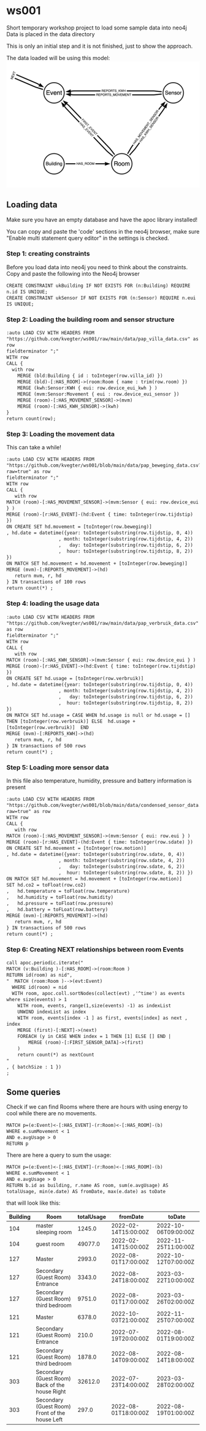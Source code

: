 # ws001

Short temporary workshop project to load some sample data into neo4j 
Data is placed in the data directory

This is only an initial step and it is not finished, just to show the approach.

The data loaded will be using this model:
<img src="wsmodel.png">

## Loading data 

Make sure you have an empty database and have the apoc library installed!

You can copy and paste the 'code' sections in the neo4j browser, make sure "Enable multi statement query editor" in the settings is checked.

### Step 1: creating constraints

Before you load data into neo4j you need to think about the constraints. Copy and paste the following into the Neo4j browser
```
CREATE CONSTRAINT ukBuilding IF NOT EXISTS FOR (n:Building) REQUIRE n.id IS UNIQUE;
CREATE CONSTRAINT ukSensor IF NOT EXISTS FOR (n:Sensor) REQUIRE n.eui IS UNIQUE;
```

### Step 2: Loading the building room and sensor structure

```
:auto LOAD CSV WITH HEADERS FROM "https://github.com/kvegter/ws001/raw/main/data/pap_villa_data.csv" as row
fieldterminator ";"
WITH row
CALL {
  with row
	MERGE (bld:Building { id : toInteger(row.villa_id) })
	MERGE (bld)-[:HAS_ROOM]->(room:Room { name : trim(row.room) })
	MERGE (kwh:Sensor:KWH { eui: row.device_eui_kwh } )
	MERGE (mvm:Sensor:Movement { eui : row.device_eui_sensor })
	MERGE (room)-[:HAS_MOVEMENT_SENSOR]->(mvm)
	MERGE (room)-[:HAS_KWH_SENSOR]->(kwh)
}
return count(row);
```

### Step 3: Loading the movement data

This can take a while!
```
:auto LOAD CSV WITH HEADERS FROM "https://github.com/kvegter/ws001/blob/main/data/pap_beweging_data.csv?raw=true" as row
fieldterminator ";"
WITH row
CALL {
   with row
MATCH (room)-[:HAS_MOVEMENT_SENSOR]->(mvm:Sensor { eui: row.device_eui } )
MERGE (room)-[r:HAS_EVENT]-(hd:Event { time: toInteger(row.tijdstip) })
ON CREATE SET hd.movement = [toInteger(row.beweging)]
, hd.date = datetime({year: toInteger(substring(row.tijdstip, 0, 4))
                   , month: toInteger(substring(row.tijdstip, 4, 2))
                   ,   day: toInteger(substring(row.tijdstip, 6, 2)) 
                   ,  hour: toInteger(substring(row.tijdstip, 8, 2)) })
ON MATCH SET hd.movement = hd.movement + [toInteger(row.beweging)] 
MERGE (mvm)-[:REPORTS_MOVEMENT]->(hd)
   return mvm, r, hd                
} IN transactions of 100 rows
return count(*) ;
```

### Step 4: loading the usage data

```
:auto LOAD CSV WITH HEADERS FROM "https://github.com/kvegter/ws001/raw/main/data/pap_verbruik_data.csv" as row
fieldterminator ";"
WITH row
CALL {
   with row
MATCH (room)-[:HAS_KWH_SENSOR]->(mvm:Sensor { eui: row.device_eui } )
MERGE (room)-[r:HAS_EVENT]->(hd:Event { time: toInteger(row.tijdstip) })
ON CREATE SET hd.usage = [toInteger(row.verbruik)]
, hd.date = datetime({year: toInteger(substring(row.tijdstip, 0, 4))
                   , month: toInteger(substring(row.tijdstip, 4, 2))
                   ,   day: toInteger(substring(row.tijdstip, 6, 2)) 
                   ,  hour: toInteger(substring(row.tijdstip, 8, 2)) })
ON MATCH SET hd.usage = CASE WHEN hd.usage is null or hd.usage = [] THEN [toInteger(row.verbruik)] ELSE  hd.usage + [toInteger(row.verbruik)]  END                 
MERGE (mvm)-[:REPORTS_KWH]->(hd)
   return mvm, r, hd                
} IN transactions of 500 rows
return count(*) ;

```

### Step 5: Loading more sensor data 

In this file also temperature, humidity, pressure and battery information is present

```
:auto LOAD CSV WITH HEADERS FROM "https://github.com/kvegter/ws001/blob/main/data/condensed_sensor_data.csv?raw=true" as row
WITH row
CALL {
   with row
MATCH (room)-[:HAS_MOVEMENT_SENSOR]->(mvm:Sensor { eui: row.eui } )
MERGE (room)-[r:HAS_EVENT]-(hd:Event { time: toInteger(row.sdate) })
ON CREATE SET hd.movement = [toInteger(row.motion)]
, hd.date = datetime({year: toInteger(substring(row.sdate, 0, 4))
                   , month: toInteger(substring(row.sdate, 4, 2))
                   ,   day: toInteger(substring(row.sdate, 6, 2)) 
                   ,  hour: toInteger(substring(row.sdate, 8, 2)) })
ON MATCH SET hd.movement = hd.movement + [toInteger(row.motion)] 
SET hd.co2 = toFloat(row.co2)
,   hd.temperature = toFloat(row.temperature)
,   hd.humidity = toFloat(row.humidity)
,   hd.pressure = toFloat(row.pressure)
,   hd.battery = toFLoat(row.battery)
MERGE (mvm)-[:REPORTS_MOVEMENT]->(hd)
   return mvm, r, hd                
} IN transactions of 500 rows
return count(*) ;
```

### Step 6: Creating NEXT relationships between room Events


```
call apoc.periodic.iterate("
MATCH (v:Building )-[:HAS_ROOM]->(room:Room )
RETURN id(room) as nid",
"  MATCH (room:Room )-->(evt:Event)  
  WHERE id(room) = nid
  WITH room, apoc.coll.sortNodes(collect(evt) ,'^time') as events where size(events) > 1
	WITH room, events, range(1,size(events) -1) as indexList 
	UNWIND indexList as index 
	WITH room, events[index -1 ] as first, events[index] as next , index
	MERGE (first)-[:NEXT]->(next)
	FOREACH (y in CASE WHEN index = 1 THEN [1] ELSE [] END |
		MERGE (room)-[:FIRST_SENSOR_DATA]->(first)
	)	
	return count(*) as nextCount
"
, { batchSize : 1 })
;
```
## Some queries

Check if we can find Rooms where there are hours with using energy to cool while there are no movements.

```
MATCH p=(e:Event)<-[:HAS_EVENT]-(r:Room)<-[:HAS_ROOM]-(b)
WHERE e.sumMovement < 1
AND e.avgUsage > 0
RETURN p
```

There are here a query to sum the usage:
```
MATCH p=(e:Event)<-[:HAS_EVENT]-(r:Room)<-[:HAS_ROOM]-(b)
WHERE e.sumMovement < 1
AND e.avgUsage > 0
RETURN b.id as building, r.name AS room, sum(e.avgUsage) AS totalUsage, min(e.date) AS fromDate, max(e.date) as toDate
```

that will look like this:

|Building   | Room                              | totalUsage | fromDate           | toDate             | 
|----------|-----------------------------------|------------|--------------------|--------------------|
|104       | master sleeping room              |1245.0      |2022-02-14T15:00:00Z|2022-10-06T09:00:00Z|
|104       | guest room                        |49077.0     |2022-02-14T15:00:00Z|2022-11-25T11:00:00Z|
|127       | Master                            |2993.0      |2022-08-01T17:00:00Z|2022-10-12T07:00:00Z|
|127       | Secondary  (Guest Room) Entrance  |3343.0      |2022-08-24T18:00:00Z|2023-03-22T10:00:00Z|
|127       |Secondary  (Guest Room) third bedroom |9751.0      |2022-08-01T17:00:00Z|2023-03-26T02:00:00Z|
|121       | Master                            |6378.0      |2022-10-03T21:00:00Z|2022-11-25T07:00:00Z|
|121       | Secondary  (Guest Room) Entrance  |210.0       |2022-07-19T20:00:00Z|2022-08-01T19:00:00Z|
|121       | Secondary  (Guest Room) third bedroom |1878.0      |2022-08-14T09:00:00Z|2022-08-14T18:00:00Z|
|303       |Secondary  (Guest Room) Back of the house Right |32612.0     |2022-07-23T14:00:00Z|2023-03-28T02:00:00Z|
|303       | Secondary  (Guest Room)  Front of the house Left |297.0       |2022-08-01T18:00:00Z|2022-08-19T01:00:00Z|
